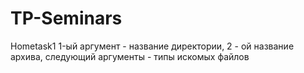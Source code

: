 # TP-Seminars
Hometask1
1-ый аргумент - название директории, 2 - ой название архива, следующий аргументы - типы искомых файлов
